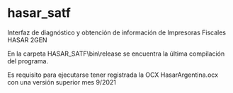 # hasar_satf
Interfaz de diagnóstico y obtención de información de Impresoras Fiscales HASAR 2GEN


En la carpeta HASAR_SATF\bin\release se encuentra la última compilación del programa.


Es requisito para ejecutarse tener registrada la OCX HasarArgentina.ocx con una versión superior mes 9/2021
